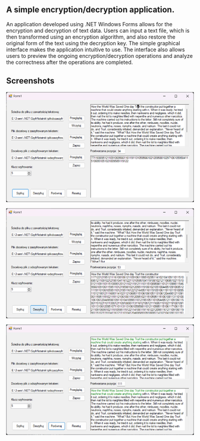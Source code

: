 ##  A simple encryption/decryption application.
An application developed using .NET Windows Forms allows for the encryption and decryption of text data. Users can input a text file, which is then transformed using an encryption algorithm, and also restore the original form of the text using the decryption key. The simple graphical interface makes the application intuitive to use. The interface also allows users to preview the ongoing encryption/decryption operations and analyze the correctness after the operations are completed.

## Screenshots

![App Screenshot](https://github.com/jaqp1/TarczaJuliuszaCezara/blob/master/Zrzut%20ekranu%202024-12-03%20185758.png?raw=true)

![App Screenshot](https://github.com/jaqp1/TarczaJuliuszaCezara/blob/master/Zrzut%20ekranu%202024-12-03%20190742.png?raw=true)

![App Screenshot](https://github.com/jaqp1/TarczaJuliuszaCezara/blob/master/Zrzut%20ekranu%202024-12-03%20191605.png?raw=true)
